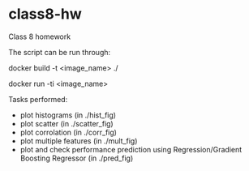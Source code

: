 # class8-hw
Class 8 homework

The script can be run through:

docker build -t <image_name> ./

docker run -ti <image_name>

Tasks performed:

- plot histograms (in ./hist_fig)
- plot scatter (in ./scatter_fig)
- plot corrolation (in ./corr_fig)
- plot multiple features (in ./mult_fig)
- plot and check performance prediction using Regression/Gradient Boosting Regressor (in ./pred_fig)
